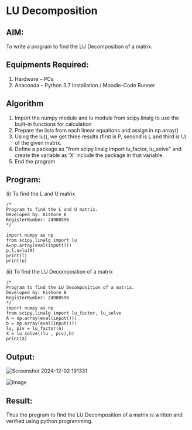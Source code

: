 # LU Decomposition 

## AIM:
To write a program to find the LU Decomposition of a matrix.

## Equipments Required:
1. Hardware – PCs
2. Anaconda – Python 3.7 Installation / Moodle-Code Runner

## Algorithm
1. Import the numpy module and lu module from scipy.linalg to use the built-in functions for calculation
2. Prepare the lists from each linear equations and assign in np.array()
3. Using the lu(), we get three results (first is P, second is L and third is U) of the given matrix.
4. Define a package as "from scipy.linalg import lu_factor, lu_solve" and create the variable as 'X' include the package in that variable.
5. End the program

## Program:
(i) To find the L and U matrix
```
/*
Program to find the L and U matrix.
Developed by: Kishore B
RegisterNumber: 24900596
*/

import numpy as np
from scipy.linalg import lu
A=np.array(eval(input()))
p,l,u=lu(A)
print(l)
print(u)
```
(ii) To find the LU Decomposition of a matrix
```
/*
Program to find the LU Decomposition of a matrix.
Developed by: Kishore B
RegisterNumber: 24900596
*/
import numpy as np
from scipy.linalg import lu_factor, lu_solve
A = np.array(eval(input()))
b = np.array(eval(input()))
lu, piv = lu_factor(A)
X = lu_solve((lu , piv),b)
print(X)

```

## Output:

![Screenshot 2024-12-02 191331](https://github.com/user-attachments/assets/48a7f0bb-8fc7-4b93-b840-0868cb0afc56)

![image](https://github.com/user-attachments/assets/0064909a-ac70-4ebc-887d-5e7924ef6667)

## Result:
Thus the program to find the LU Decomposition of a matrix is written and verified using python programming.

